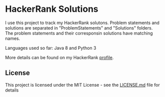 # HackerRank Solutions

I use this project to track my HackerRank solutons. Problem statements and solutions are separated in "ProblemStatements" and "Solutions" folders. The problem statements and their corresponsin solutions have matching names.

Languages used so far: Java 8 and Python 3

More details can be found on my HackerRank [profile](https://www.hackerrank.com/k_d_balabanov).

## License

This project is licensed under the MIT License - see the [LICENSE.md](https://github.com/kdbalabanov/hackerrank-solutions/blob/master/LICENSE) file for details
